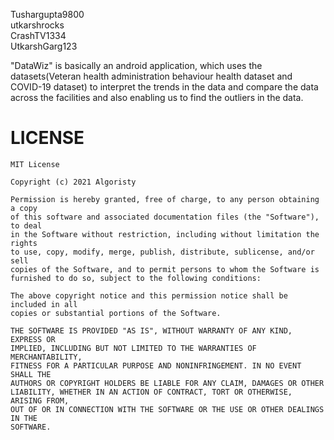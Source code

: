 Tushargupta9800 <br/>
utkarshrocks <br/>
CrashTV1334 <br/>
UtkarshGarg123<br/>

"DataWiz" is basically an android application, which uses the datasets(Veteran health administration behaviour health dataset and COVID-19 dataset) to interpret the trends in the data and compare the data across the facilities and also enabling us to find the outliers in the data.


# LICENSE
```
MIT License

Copyright (c) 2021 Algoristy

Permission is hereby granted, free of charge, to any person obtaining a copy
of this software and associated documentation files (the "Software"), to deal
in the Software without restriction, including without limitation the rights
to use, copy, modify, merge, publish, distribute, sublicense, and/or sell
copies of the Software, and to permit persons to whom the Software is
furnished to do so, subject to the following conditions:

The above copyright notice and this permission notice shall be included in all
copies or substantial portions of the Software.

THE SOFTWARE IS PROVIDED "AS IS", WITHOUT WARRANTY OF ANY KIND, EXPRESS OR
IMPLIED, INCLUDING BUT NOT LIMITED TO THE WARRANTIES OF MERCHANTABILITY,
FITNESS FOR A PARTICULAR PURPOSE AND NONINFRINGEMENT. IN NO EVENT SHALL THE
AUTHORS OR COPYRIGHT HOLDERS BE LIABLE FOR ANY CLAIM, DAMAGES OR OTHER
LIABILITY, WHETHER IN AN ACTION OF CONTRACT, TORT OR OTHERWISE, ARISING FROM,
OUT OF OR IN CONNECTION WITH THE SOFTWARE OR THE USE OR OTHER DEALINGS IN THE
SOFTWARE.
```
